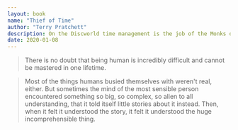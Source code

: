 ```yaml
---
layout: book
name: "Thief of Time"
author: "Terry Pratchett"
description: On the Discworld time management is the job of the Monks of History, who store it and pump it from where it's wasted (like underwater - how much time does a codfish need?) to places like cities, where there's never enough time. But the construction of the world's first truly accurate clock starts a race against, well, time for Lu Tze and his apprentice Lobsang Ludd. Because it will stop time. And when time stands still, everything stops with it. Then there really is no future.
date: 2020-01-08
---
```


> There is no doubt that being human is incredibly difficult and cannot be mastered in one lifetime.

> Most of the things humans busied themselves with weren't real, either. But sometimes the mind of the most sensible person encountered something so big, so complex, so alien to all understanding, that it told itself little stories about it instead. Then, when it felt it understood the story, it felt it understood the huge incomprehensible thing.
